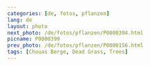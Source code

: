 ```yaml
---
categories: [de, fotos, pflanzen]
lang: de
layout: photo
next_photo: /de/fotos/pflanzen/P0000394.html
picname: P0000399
prev_photo: /de/fotos/pflanzen/P0000156.html
tags: [Chouas Berge, Dead Grass, Trees]
---
```

